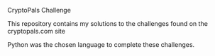 CryptoPals Challenge

This repository contains my solutions to the challenges found on the cryptopals.com site

Python was the chosen language to complete these challenges.
